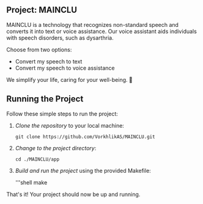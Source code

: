 ## Project: MAINCLU

MAINCLU is a technology that recognizes non-standard speech and converts it into text or voice assistance. Our voice assistant aids individuals with speech disorders, such as dysarthria.

Choose from two options:
- Convert my speech to text
- Convert my speech to voice assistance

We simplify your life, caring for your well-being. 🚀

## Running the Project

Follow these simple steps to run the project:

1. *Clone the repository* to your local machine:

   ```shell
   git clone https://github.com/VorkhlikAS/MAINCLU.git

2. *Change to the project directory*:

   ```shell
   cd ./MAINCLU/app

3. *Build and run the project* using the provided Makefile:

   '''shell
   make

That's it! Your project should now be up and running.
